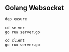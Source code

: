 ## Golang Websocket

```
dep ensure
```

```
cd server
go run server.go
```

```
cd client
go run server.go
```
